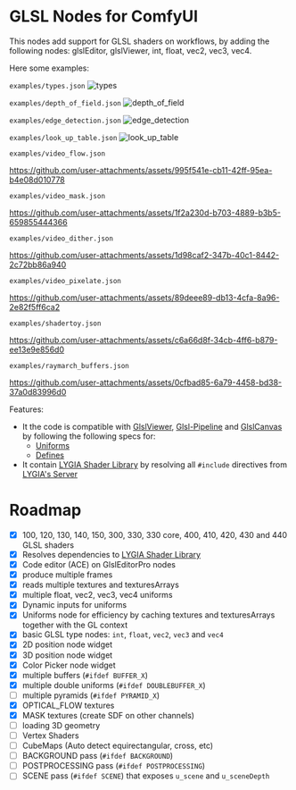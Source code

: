 # GLSL Nodes for ComfyUI

This nodes add support for GLSL shaders on workflows, by adding the following nodes: glslEditor, glslViewer, int, float, vec2, vec3, vec4.

Here some examples:

`examples/types.json`
![types](https://github.com/user-attachments/assets/3eabbc40-094a-4950-b46d-e2b407e2f352)

`examples/depth_of_field.json`
![depth_of_field](https://github.com/user-attachments/assets/fa52dc6d-8202-4bb3-a03d-2e4222a4b203)

`examples/edge_detection.json`
![edge_detection](https://github.com/user-attachments/assets/33d13617-8190-4ecb-aa5f-55a7ee93dd1e)

`examples/look_up_table.json`
![look_up_table](https://github.com/user-attachments/assets/83d715eb-c843-4fb9-be52-0cd5eeffeeb9)


`examples/video_flow.json`

https://github.com/user-attachments/assets/995f541e-cb11-42ff-95ea-b4e08d010778

`examples/video_mask.json`

https://github.com/user-attachments/assets/1f2a230d-b703-4889-b3b5-659855444366

`examples/video_dither.json`

https://github.com/user-attachments/assets/1d98caf2-347b-40c1-8442-2c72bb86a940

`examples/video_pixelate.json`

https://github.com/user-attachments/assets/89deee89-db13-4cfa-8a96-2e82f5ff6ca2

`examples/shadertoy.json`

https://github.com/user-attachments/assets/c6a66d8f-34cb-4ff6-b879-ee13e9e856d0

`examples/raymarch_buffers.json`

https://github.com/user-attachments/assets/0cfbad85-6a79-4458-bd38-37a0d83996d0


Features:

* It the code is compatible with [GlslViewer](https://github.com/patriciogonzalezvivo/glslViewer), [Glsl-Pipeline](https://github.com/patriciogonzalezvivo/glsl-pipeline/) and [GlslCanvas](https://marketplace.visualstudio.com/items?itemName=circledev.glsl-canvas) by following the following specs for:
  * [Uniforms](https://github.com/patriciogonzalezvivo/glslViewer/wiki/GlslViewer-UNIFORMS)
  * [Defines](https://github.com/patriciogonzalezvivo/glslViewer/wiki/GlslViewer-DEFINES)
* It contain [LYGIA Shader Library](https://lygia.xyz/) by resolving all `#include` directives from [LYGIA's Server](https://lygia.xyz/)

# Roadmap

- [x] 100, 120, 130, 140, 150, 300, 330, 330 core, 400, 410, 420, 430 and 440 GLSL shaders
- [x] Resolves dependencies to [LYGIA Shader Library](https://lygia.xyz/)
- [x] Code editor (ACE) on GlslEditorPro nodes
- [x] produce multiple frames
- [x] reads multiple textures and texturesArrays
- [x] multiple float, vec2, vec3, vec4 uniforms
- [x] Dynamic inputs for uniforms
- [x] Uniforms node for efficiency by caching textures and texturesArrays together with the GL context
- [x] basic GLSL type nodes: `int`, `float`, `vec2`, `vec3` and `vec4`
- [x] 2D position node widget
- [x] 3D position node widget
- [x] Color Picker node widget
- [x] multiple buffers (`#ifdef BUFFER_X`)
- [x] multiple double uniforms (`#ifdef DOUBLEBUFFER_X`)
- [ ] multiple pyramids (`#ifdef PYRAMID_X`)
- [x] OPTICAL_FLOW textures
- [x] MASK textures (create SDF on other channels)
- [ ] loading 3D geometry
- [ ] Vertex Shaders
- [ ] CubeMaps (Auto detect equirectangular, cross, etc)
- [ ] BACKGROUND pass (`#ifdef BACKGROUND`)
- [ ] POSTPROCESSING pass (`#ifdef POSTPROCESSING`)
- [ ] SCENE pass (`#ifdef SCENE`) that exposes `u_scene` and `u_sceneDepth`
